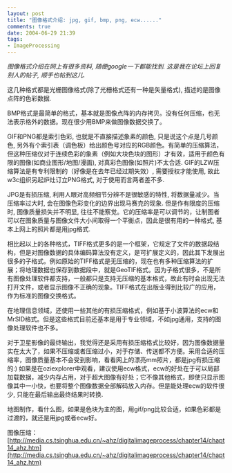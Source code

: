 ```yaml
---
layout: post
title: "图像格式介绍: jpg, gif, bmp, png, ecw......"
comments: true
date: 2004-06-29 21:39
tags:
- ImageProcessing
---
```

_图像格式介绍在网上有很多资料, 随便google一下都能找到. 这是我在论坛上回复别人的帖子, 顺手也帖到这儿._

这几种格式都是光栅图像格式(除了光栅格式还有一种是矢量格式), 描述的是图像点阵的色彩数据.

BMP格式是最简单的格式，基本就是图像点阵的内存拷贝。没有任何压缩，也无法表示格外的数据。现在很少用BMP来做图像数据交换了。

GIF和PNG都是索引色彩, 也就是不直接描述象素的颜色, 只是说这个点是几号颜色, 另外有个索引表（调色板）给出颜色号对应的RGB颜色。有简单的压缩算法，但这种压缩仅对于连续色彩的象素（例如大块色块的图形）才有效，适用于颜色有限的图像(如商业图形/地图/漫画), 对真彩色图像(如照片)不太合适. GIF的LZW压缩算法是有专利限制的（好像是在去年已经过期失效）, 需要授权才能使用, 故此w3c组织另起炉灶订立PNG格式, 对于使用而言两者差不多.

JPG是有损压缩, 利用人眼对高频细节分辨不是很敏感的特性, 将数据量减少。当压缩率过大时, 会在图像色彩变化的边界出现马赛克的现象. 但是作有限度的压缩时, 图像质量损失并不明显, 往往不能察觉。它的压缩率是可以调节的，让制图者可以在图象质量与图像文件大小间取得一个平衡点，因此是很有用的一种格式, 基本上网上的照片都是用jpg格式.

相比起以上的各种格式，TIFF格式更多的是一个框架，它规定了文件的数据段结构，但是对图像数据的具体编码算法没有定义，是可扩展定义的，因此其下发展出很多的子格式。例如原始的TIFF格式是无压缩的，现在也有多种压缩算法的扩展；将地理数据也保存到数据段中，就是GeoTIF格式。因为子格式很多，不是所有图像处理软件都支持，一般都只是支持无压缩的基本格式，故此有时会出现无法打开文件，或者显示图像不正确的现象。TIFF格式在出版业得到比较广的应用，作为标准的图像交换格式。

在地理信息领域，还使用一些其他的有损压缩格式，例如基于小波算法的ecw和MrSID格式。但是这些格式目前还基本是用于专业领域，不如jpg通用，支持的图像处理软件也不多。

对于卫星影像的最终输出，我觉得还是采用有损压缩格式比较好，因为图像数据量实在太大了，如果不压缩或者压缩过小，对于存储、传送都不方便。采用合适的压缩率，图像质量基本不会受到影响，看看网上的漂亮mm照片，都是jpg有损压缩的:) 如果是在oziexplorer中观看，建议使用ecw格式，ecw的好处在于可以局部加载数据，减少内存占用，对于超大图像有好处；它不像其他格式，即使只显示图像其中一小快，也要将整个图像数据全部解码放入内存。但是能处理ecw的软件很少, 只能在最后输出最终结果时转换.

地图制作，看什么图，如果是色块为主的图，用gif/png比较合适，如果色彩都是过渡的，就还是用jpg或者ecw好。

图像压缩：[http://media.cs.tsinghua.edu.cn/~ahz/digitalimageprocess/chapter14/chapt14_ahz.htm](http://media.cs.tsinghua.edu.cn/~ahz/digitalimageprocess/chapter14/chapt14_ahz.htm)
